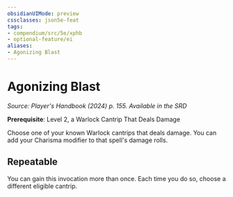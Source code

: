 ```yaml
---
obsidianUIMode: preview
cssclasses: json5e-feat
tags:
- compendium/src/5e/xphb
- optional-feature/ei
aliases:
- Agonizing Blast
---
```

# Agonizing Blast
*Source: Player's Handbook (2024) p. 155. Available in the <span title='Systems Reference Document (5.2)'>SRD</span>*  

**Prerequisite**: Level 2, a Warlock Cantrip That Deals Damage

Choose one of your known Warlock cantrips that deals damage. You can add your Charisma modifier to that spell's damage rolls.

## Repeatable

You can gain this invocation more than once. Each time you do so, choose a different eligible cantrip.